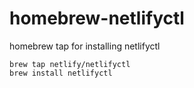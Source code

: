 # homebrew-netlifyctl
homebrew tap for installing netlifyctl

```
brew tap netlify/netlifyctl
brew install netlifyctl
```
